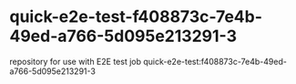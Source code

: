 # quick-e2e-test-f408873c-7e4b-49ed-a766-5d095e213291-3
repository for use with E2E test job quick-e2e-test:f408873c-7e4b-49ed-a766-5d095e213291-3
